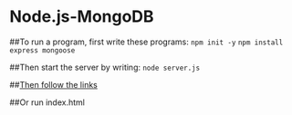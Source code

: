 # Node.js-MongoDB

##To run a program, first write these programs:
`npm init -y`
`npm install express mongoose`

##Then start the server by writing:
`node server.js`

##[Then follow the links](http://localhost:3000/)

##Or run index.html

